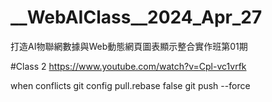 
# __WebAIClass__2024_Apr_27
打造AI物聯網數據與Web動態網頁圖表顯示整合實作班第01期

#Class 2
https://www.youtube.com/watch?v=Cpl-vc1vrfk

when conflicts
git config pull.rebase false
git push --force
